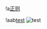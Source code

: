 !a[正则](https://raw.githubusercontent.com/Hermees24/python-note/master/zhengze.png)

!aab[test](Hermees24/photo/test.jpg "newname")
![test](/Hermees24/python-note/photo/test.jpg "namenew")
